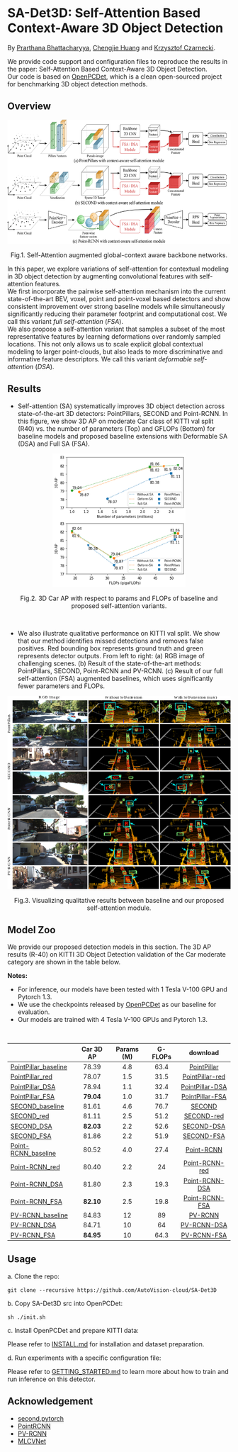 # SA-Det3D: Self-Attention Based Context-Aware 3D Object Detection

By [Prarthana Bhattacharyya](https://scholar.google.com/citations?user=v6pGkNQAAAAJ&hl=en), [Chengjie Huang](https://scholar.google.com/citations?user=O6gvGZgAAAAJ&hl=en) and [Krzysztof Czarnecki](https://scholar.google.com/citations?hl=en&user=ZzCpumQAAAAJ).

We provide code support and configuration files to reproduce the results in the paper:
Self-Attention Based Context-Aware 3D Object Detection. 
<br/> Our code is based on [OpenPCDet](https://github.com/open-mmlab/OpenPCDet), which is a clean open-sourced project for benchmarking 3D object detection methods. 


## Overview

<div align="center">
  <img src="docs/overview.png" width="600px" height="280px" />
  <p>Fig.1. Self-Attention augmented global-context aware backbone networks. </p>
</div>

In this paper, we explore variations of 
self-attention for contextual modeling in 3D object 
detection by augmenting convolutional features with 
self-attention features. 
<br/>
We first incorporate the pairwise self-attention mechanism into the  current 
state-of-the-art BEV, voxel, point and point-voxel based detectors and show 
consistent improvement over strong baseline models while simultaneously 
significantly reducing their parameter footprint and computational cost. 
We call this variant *full self-attention* (*FSA*).
<br/>
We also propose a self-attention variant that 
samples a subset of the most representative features by 
learning deformations over randomly sampled locations.
This not only allows us to scale explicit global contextual 
modeling to larger point-clouds, 
but also leads to more discriminative and informative feature 
descriptors. We call this variant *deformable self-attention* (*DSA*).


## Results
- Self-attention (SA) systematically 
improves 3D object detection across  state-of-the-art  3D  detectors: PointPillars, SECOND and 
Point-RCNN. In this figure, we show 3D AP on moderate Car class of KITTI val split (R40) vs. the 
number of parameters (Top) and 
GFLOPs (Bottom) for baseline models and proposed baseline extensions with 
Deformable SA (DSA) and Full SA (FSA).
<div align="center">
  <img src="docs/demo_params_flops.png" width="300px" />
  <p>Fig.2. 3D Car AP with respect to params and FLOPs of baseline and proposed 
self-attention variants. </p>
</div>
<br/>

- We also illustrate qualitative performance on KITTI val split. We show that our method 
identifies missed detections and removes false positives. Red bounding box 
represents ground truth and green represents detector outputs. 
From left to right: (a) RGB image of challenging scenes. 
(b) Result of the state-of-the-art methods: PointPillars, 
SECOND, Point-RCNN and PV-RCNN. (c) Result of our full self-attention (FSA) 
augmented baselines, which uses significantly fewer 
parameters and FLOPs.
<div align="center">
  <img src="docs/demo_qual.png" width="600px" />
  <p>Fig.3. Visualizing qualitative results between baseline and
our proposed self-attention module.</p>
</div>

## Model Zoo
We provide our proposed detection models in this section. The 3D 
AP results (R-40) on KITTI 3D Object Detection validation of the 
Car moderate category are shown in the table below.

**Notes:**
- For inference, our models have been tested with 1 Tesla V-100 GPU and Pytorch 1.3.
- We use the checkpoints released by [OpenPCDet](https://github.com/open-mmlab/OpenPCDet) as our baseline for evaluation.
- Our models are trained with 4 Tesla V-100 GPUs and Pytorch 1.3.
<br/>

|                                                     | Car 3D AP | Params (M) | G-FLOPs | download | 
|-----------------------------------------------------|:-------:|:-------:|:-------:|:---------:|
| [PointPillar_baseline](https://github.com/open-mmlab/OpenPCDet/blob/master/tools/cfgs/kitti_models/pointpillar.yaml) | 78.39 | 4.8 | 63.4 | [PointPillar](https://drive.google.com/file/d/1tXU14qouG6EWo5QkjwP9KK22NSyWq1Bf/view?usp=sharing) |
| [PointPillar_red](configs/pointpillar_red.yaml) | 78.07 | 1.5 | 31.5 | [PointPillar-red](https://drive.google.com/file/d/1xQFhCEuiAWr8oLxL-xGYSqqCKVcrx9au/view?usp=sharing) |
| [PointPillar_DSA](configs/pointpillar_dsa.yaml) | 78.94 | 1.1 | 32.4 | [PointPillar-DSA](https://drive.google.com/file/d/1pPH5woN9IBQeWxdVdlcO03k3zRCtEjoJ/view?usp=sharing) |
| [PointPillar_FSA](configs/pointpillar_fsa.yaml) | **79.04** | 1.0 | 31.7 | [PointPillar-FSA](https://drive.google.com/file/d/1pVkS_zf7XMnwkWtyaxfgZ0a7_kF_ghmV/view?usp=sharing) |
| [SECOND_baseline](https://github.com/open-mmlab/OpenPCDet/blob/master/tools/cfgs/kitti_models/second.yaml) | 81.61 | 4.6 | 76.7 | [SECOND](https://drive.google.com/file/d/16N3zqCTk6j973XY26mdx2KwudsxRZ2r0/view?usp=sharing) |
| [SECOND_red](configs/second_red.yaml) | 81.11 | 2.5 | 51.2 | [SECOND-red](https://drive.google.com/file/d/1HhUtyWu8JVSDPImyAe2NBVyIqyroTEXG/view?usp=sharing) |
| [SECOND_DSA](configs/second_dsa.yaml) | **82.03** | 2.2 | 52.6 | [SECOND-DSA](https://drive.google.com/file/d/1lbgI5ZOB8WhMiTgK0vTw26pw_BdZ9J87/view?usp=sharing) |
| [SECOND_FSA](configs/second_fsa.yaml) | 81.86 | 2.2 | 51.9 | [SECOND-FSA](https://drive.google.com/file/d/1hyIBqFdql_FtEgavq6rEzUbIbPztQT7r/view?usp=sharing) |
| [Point-RCNN_baseline](https://github.com/open-mmlab/OpenPCDet/blob/master/tools/cfgs/kitti_models/pointrcnn_iou.yaml) | 80.52 | 4.0 | 27.4 | [Point-RCNN](https://drive.google.com/file/d/1Hab5lfwmqnRf928jIMJur5xt4PzspoOY/view?usp=sharing) |
| [Point-RCNN_red](configs/pointrcnn_red.yaml) | 80.40 | 2.2 | 24 | [Point-RCNN-red](https://drive.google.com/file/d/1jD-TzJwKYfEYzSVTmErU9AzO9d0uiCos/view?usp=sharing) |
| [Point-RCNN_DSA](configs/pointrcnn_dsa.yaml) | 81.80 | 2.3 | 19.3 | [Point-RCNN-DSA](https://drive.google.com/file/d/1buJs9bNwl0YzP7uLlEjdfkHcqbvVMKAN/view?usp=sharing) |
| [Point-RCNN_FSA](configs/pointrcnn_fsa.yaml) | **82.10** | 2.5 | 19.8 | [Point-RCNN-FSA](https://drive.google.com/file/d/1i_My1kHZNt6n5QAgO-AoiNRxjOwEG4R0/view?usp=sharing) |
| [PV-RCNN_baseline](https://github.com/open-mmlab/OpenPCDet/blob/master/tools/cfgs/kitti_models/pv_rcnn.yaml) | 84.83 | 12 | 89 | [PV-RCNN](https://drive.google.com/file/d/11twTR4wN0ZmEQE2Bh6Cb2gO7qc9z1b8p/view?usp=sharing) |
| [PV-RCNN_DSA](configs/pvrcnn_dsa.yaml) | 84.71 | 10 | 64 | [PV-RCNN-DSA](https://drive.google.com/file/d/1-iLeNQ4XdbN7ncVBuHXd-e-L3pwpoAyB/view?usp=sharing) |
| [PV-RCNN_FSA](configs/pvrcnn_fsa.yaml) | **84.95** | 10 | 64.3 | [PV-RCNN-FSA](https://drive.google.com/file/d/1hsy3nCO6Xk6cW3VP0SYLojhUpmqzYRab/view?usp=sharing) |


## Usage
a. Clone the repo:
```
git clone --recursive https://github.com/AutoVision-cloud/SA-Det3D
```
b. Copy SA-Det3D src into OpenPCDet: 
```
sh ./init.sh
```

c. Install OpenPCDet and prepare KITTI data:

Please refer to [INSTALL.md](docs/INSTALL.md) for installation and dataset preparation.

d. Run experiments with a specific configuration file:

Please refer to [GETTING_STARTED.md](docs/GETTING_STARTED.md) to learn more about how to train and run inference on this detector.

## Acknowledgement
* [second.pytorch](https://github.com/traveller59/second.pytorch)
* [PointRCNN](https://github.com/sshaoshuai/PointRCNN)
* [PV-RCNN](https://github.com/open-mmlab/OpenPCDet)
* [MLCVNet](https://github.com/NUAAXQ/MLCVNet)
